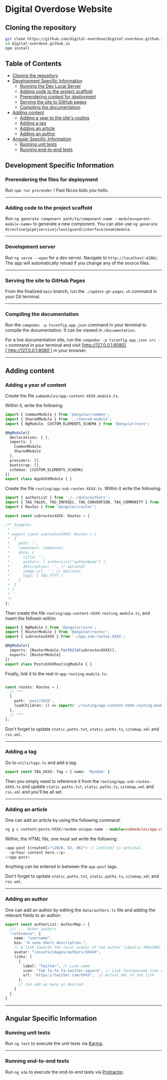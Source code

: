# Digital Overdose Website

## Cloning the repository

```bash
git clone https://github.com/digital-overdose/digital-overdose.github.io
cd digital-overdose.github.io
npm install
```

## Table of Contents

- [Cloning the repository](#cloning-the-repository)
- [Development Specific Information](#development-specific-information)
  - [Running the Dev Local Server](#development-server)
  - [Adding code to the project scaffold](#adding-code-to-the-project-scaffold)
  - [Prerendering content for deployment](#prerendering-the-files-for-deployment)
  - [Serving the site to GitHub pages](#serving-the-site-to-github-pages)
  - [Compiling the documentation](#compiling-the-documentation)
- [Adding content](#adding-content)
  - [Adding a year to the site's routing](#adding-a-year-of-content)
  - [Adding a tag](#adding-a-tag)
  - [Adding an article](#adding-an-article)
  - [Adding an author](#adding-an-author)
- [Angular Specific Information](#angular-specific-information)
  - [Running unit tests](#running-unit-tests)
  - [Running end-to-end tests](#running-end-to-end-tests)

## Development Specific Information

### Prerendering the files for deployment

Run `npm run prerender` ! Past Nicos bids you hello.

___

### Adding code to the project scaffold

Run `ng generate component path/to/component-name --module=<parent-module-name>` to generate a new component. You can also use `ng generate directive|pipe|service|class|guard|interface|enum|module`.

___

### Development server

Run `ng serve --open` for a dev server. Navigate to `http://localhost:4200/`. The app will automatically reload if you change any of the source files.

___

### Serving the site to GitHub Pages

From the finalized `main` branch, run the `./update-gh-pages.sh` command in your Git terminal.

___

### Compiling the documentation

Run the `compodoc -p tsconfig.app.json` command in your terminal to compile the documentation. It can be viewed in `/documentation`.

For a live documentation site, run the `compodoc -p tsconfig.app.json src -s` command in your terminal and visit [http://127.0.0.1:8080](`http://127.0.0.1:8080`) in your browser.

___

## Adding content

### Adding a year of content

Create the file `submodules/app-content-XXXX.module.ts`.

Within it, write the following:

```typescript
import { CommonModule } from '@angular/common';
import { SharedModule } from '../shared.module';
import { NgModule, CUSTOM_ELEMENTS_SCHEMA } from '@angular/core';

@NgModule({
  declarations: [ ],
  imports: [
    CommonModule,
    SharedModule
  ],
  providers: [],
  bootstrap: [],
  schemas: [CUSTOM_ELEMENTS_SCHEMA]
})
export class AppXXXXModule { }
```

Create the file `routing/app-sub-routes-XXXX.ts`. Within it write the following:

```typescript
import { authorList } from './../data/authors';
import { TAG_TALKS, TAG_INFOSEC, TAG_CONVENTION, TAG_COMMUNITY } from '../utils/tags';
import { Routes } from '@angular/router';

export const subroutesXXXX: Routes = [

/** Example:
 * ```
 * export const subroutesXXXX: Routes = [
 *  {
 *    path: '',
 *    component: Component,
 *    data: {
 *      title: '',
 *      authors: [ authorList["authorName"] ],
 *      description: '', // optional
 *      image_url: '', // optional
 *      tags: [ TAG_YYYY ]
 *    }
 *  }
 * ]
 * ```
 */
];
```

Then create the file `routing/app-content-XXXX-routing.module.ts`, and insert the followin within:

```typescript
import { NgModule } from '@angular/core';
import { RouterModule } from '@angular/router';
import { subroutesXXXX } from './app.sub-routes-XXXX';

@NgModule({
  imports: [RouterModule.forChild(subroutesXXXX)],
  exports: [RouterModule]
})
export class PostsXXXXRoutingModule { }

```

Finally, link it to the rest in `app-routing.module.ts`:

```typescript

const routes: Routes = [
  // ***
  {
    path: 'post/XXXX',
    loadChildren: () => import('./routing/app-content-XXXX-routing.module').then(m => m.PostsXXXXRoutingModule)
  },
  // ***
];

```

Don't forget to update `static.paths.txt`, `static.paths.ts`, `sitemap.xml` and `rss.xml`.

___

### Adding a tag

Go to `utils/tags.ts` and add a tag:

```typescript
export const TAG_XXXX: Tag = { name: 'Random' }
```

Then you simply need to reference it from the `routing/app.sub-routes-XXXX.ts` and update `static.paths.txt`, `static.paths.ts`, `sitemap.xml` and `rss.xml` and you'll be all set.

___

### Adding an article

One can add an article by using the following command:

```typescript
ng g c content/posts/XXXX/random-unique-name --module=submodules/app-content-XXXX
```

Within, the HTML file, one must set write the following:

```typescript
<app-post [created]="[2020, 02, 06]"> // [edited] is optional.
  <p>Your content here.</p>
</app-post>

```

Anything can be entered in between the `app-post` tags.

Don't forget to update `static.paths.txt`, `static.paths.ts`, `sitemap.xml` and `rss.xml`.

___

### Adding an author

One can add an author by editing the `data/authors.ts` file and adding the relevant fields to an author:

```typescript
export const authorList: AuthorMap = {
  /// ... Other authors
  "reference": {
    name: "username",
    bio: "A semi-short description.",
    // A link towards the local avatar of the author (ideally 300x300)
    avatar: "/assets/images/authors/XXXXX", 
    links: [
      {
        label: "Twitter", // Link name
        icon: "fab fa-fw fa-twitter-square", // Link fontawesome icon class
        url: "https://twitter.com/XXXX",  // Actual URL of the link
      },
      // Can add as many as desired
    ]
  }
}
```

___

## Angular Specific Information

### Running unit tests

Run `ng test` to execute the unit tests via [Karma](https://karma-runner.github.io).

___

### Running end-to-end tests

Run `ng e2e` to execute the end-to-end tests via [Protractor](http://www.protractortest.org/).
